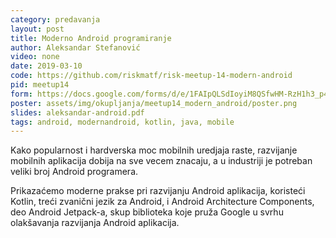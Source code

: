 ```yaml
---
category: predavanja
layout: post
title: Moderno Android programiranje
author: Aleksandar Stefanović
video: none
date: 2019-03-10
code: https://github.com/riskmatf/risk-meetup-14-modern-android
pid: meetup14
form: https://docs.google.com/forms/d/e/1FAIpQLSdIoyiM8QSfwHM-RzH1h3_p40JrRtEwofDFKeamK9skdcS_kg/viewform?usp=sf_link
poster: assets/img/okupljanja/meetup14_modern_android/poster.png
slides: aleksandar-android.pdf
tags: android, modernandroid, kotlin, java, mobile
---
```

Kako popularnost i hardverska moc mobilnih uredjaja raste, razvijanje mobilnih aplikacija dobija na sve vecem znacaju,
a u industriji je potreban veliki broj Android programera.

Prikazaćemo moderne prakse pri razvijanju Android aplikacija, koristeći Kotlin,
treći zvanični jezik za Android, i Android Architecture Components,
deo Android Jetpack-a, skup biblioteka koje pruža Google u svrhu olakšavanja razvijanja Android aplikacija.

